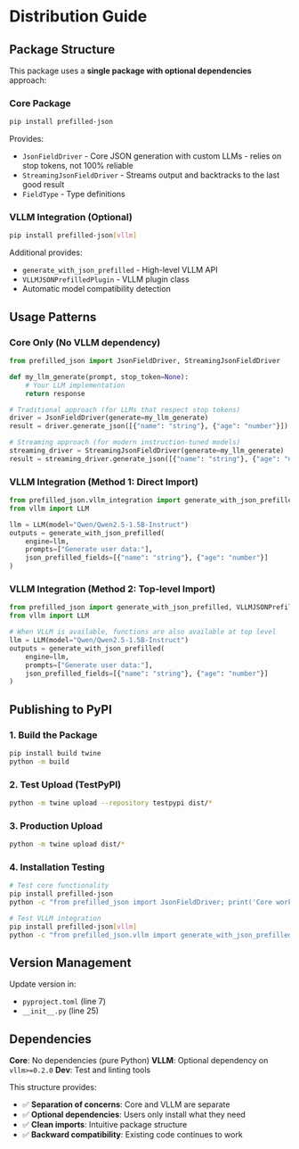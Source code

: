 # Distribution Guide

## Package Structure

This package uses a **single package with optional dependencies** approach:

### Core Package
```bash
pip install prefilled-json
```

Provides:
- `JsonFieldDriver` - Core JSON generation with custom LLMs - relies on stop tokens, not 100% reliable
- `StreamingJsonFieldDriver` - Streams output and backtracks to the last good result
- `FieldType` - Type definitions

### VLLM Integration (Optional)
```bash
pip install prefilled-json[vllm]
```

Additional provides:
- `generate_with_json_prefilled` - High-level VLLM API
- `VLLMJSONPrefilledPlugin` - VLLM plugin class
- Automatic model compatibility detection

## Usage Patterns

### Core Only (No VLLM dependency)
```python
from prefilled_json import JsonFieldDriver, StreamingJsonFieldDriver

def my_llm_generate(prompt, stop_token=None):
    # Your LLM implementation
    return response

# Traditional approach (for LLMs that respect stop tokens)
driver = JsonFieldDriver(generate=my_llm_generate)
result = driver.generate_json([{"name": "string"}, {"age": "number"}])

# Streaming approach (for modern instruction-tuned models)
streaming_driver = StreamingJsonFieldDriver(generate=my_llm_generate)
result = streaming_driver.generate_json([{"name": "string"}, {"age": "number"}])
```

### VLLM Integration (Method 1: Direct Import)
```python
from prefilled_json.vllm_integration import generate_with_json_prefilled
from vllm import LLM

llm = LLM(model="Qwen/Qwen2.5-1.5B-Instruct")
outputs = generate_with_json_prefilled(
    engine=llm,
    prompts=["Generate user data:"],
    json_prefilled_fields=[{"name": "string"}, {"age": "number"}]
)
```

### VLLM Integration (Method 2: Top-level Import)
```python
from prefilled_json import generate_with_json_prefilled, VLLMJSONPrefilledPlugin
from vllm import LLM

# When VLLM is available, functions are also available at top level
llm = LLM(model="Qwen/Qwen2.5-1.5B-Instruct")
outputs = generate_with_json_prefilled(
    engine=llm,
    prompts=["Generate user data:"],
    json_prefilled_fields=[{"name": "string"}, {"age": "number"}]
)
```

## Publishing to PyPI

### 1. Build the Package
```bash
pip install build twine
python -m build
```

### 2. Test Upload (TestPyPI)
```bash
python -m twine upload --repository testpypi dist/*
```

### 3. Production Upload
```bash
python -m twine upload dist/*
```

### 4. Installation Testing
```bash
# Test core functionality
pip install prefilled-json
python -c "from prefilled_json import JsonFieldDriver; print('Core works!')"

# Test VLLM integration
pip install prefilled-json[vllm]
python -c "from prefilled_json.vllm import generate_with_json_prefilled; print('VLLM works!')"
```

## Version Management

Update version in:
- `pyproject.toml` (line 7)
- `__init__.py` (line 25)

## Dependencies

**Core**: No dependencies (pure Python)
**VLLM**: Optional dependency on `vllm>=0.2.0`
**Dev**: Test and linting tools

This structure provides:
- ✅ **Separation of concerns**: Core and VLLM are separate
- ✅ **Optional dependencies**: Users only install what they need
- ✅ **Clean imports**: Intuitive package structure
- ✅ **Backward compatibility**: Existing code continues to work